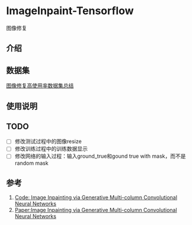 # ImageInpaint-Tensorflow
图像修复

## 介绍


## 数据集
[图像修复高使用率数据集总结](https://zhuanlan.zhihu.com/p/359084085)

## 使用说明

## TODO
- [ ] 修改测试过程中的图像resize
- [ ] 修改训练过程中的训练数据显示
- [ ] 修改网络的输入过程：输入ground_true和gound true with mask，而不是random mask

## 参考
1. [Code: Image Inpainting via Generative Multi-column Convolutional Neural Networks](https://github.com/shepnerd/inpainting_gmcnn)
2. [Paper:Image Inpainting via Generative Multi-column Convolutional Neural Networks](https://arxiv.org/pdf/1810.08771.pdf)